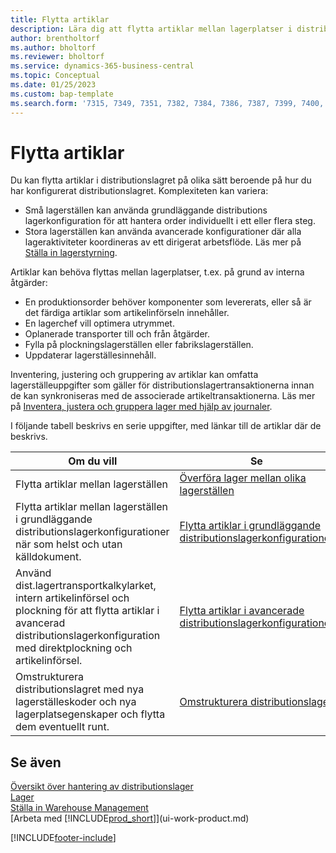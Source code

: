 ```yaml
---
title: Flytta artiklar
description: Lära dig att flytta artiklar mellan lagerplatser i distributionslagret.
author: brentholtorf
ms.author: bholtorf
ms.reviewer: bholtorf
ms.service: dynamics-365-business-central
ms.topic: Conceptual
ms.date: 01/25/2023
ms.custom: bap-template
ms.search.form: '7315, 7349, 7351, 7382, 7384, 7386, 7387, 7399, 7400, 9314, 9330, 9345'
---
```

# <a name="moving-items"></a>Flytta artiklar

Du kan flytta artiklar i distributionslagret på olika sätt beroende på hur du har konfigurerat distributionslagret. Komplexiteten kan variera:

* Små lagerställen kan använda grundläggande distributions lagerkonfiguration för att hantera order individuellt i ett eller flera steg.
* Stora lagerställen kan använda avancerade konfigurationer där alla lageraktiviteter koordineras av ett dirigerat arbetsflöde. Läs mer på [Ställa in lagerstyrning](warehouse-setup-warehouse.md).

Artiklar kan behöva flyttas mellan lagerplatser, t.ex. på grund av interna åtgärder:

* En produktionsorder behöver komponenter som levererats, eller så är det färdiga artiklar som artikelinförseln innehåller.
* En lagerchef vill optimera utrymmet.
* Oplanerade transporter till och från åtgärder.
* Fylla på plockningslagerställen eller fabrikslagerställen.
* Uppdaterar lagerställesinnehåll.

Inventering, justering och gruppering av artiklar kan omfatta lagerställeuppgifter som gäller för distributionslagertransaktionerna innan de kan synkroniseras med de associerade artikeltransaktionerna. Läs mer på [Inventera, justera och gruppera lager med hjälp av journaler](inventory-how-count-adjust-reclassify.md).  

 I följande tabell beskrivs en serie uppgifter, med länkar till de artiklar där de beskrivs.

|**Om du vill**|**Se**|  
|------------|-------------|  
|Flytta artiklar mellan lagerställen|[Överföra lager mellan olika lagerställen](inventory-how-transfer-between-locations.md)|
|Flytta artiklar mellan lagerställen i grundläggande distributionslagerkonfigurationer när som helst och utan källdokument.|[Flytta artiklar i grundläggande distributionslagerkonfigurationer](warehouse-how-to-move-items-ad-hoc-in-basic-warehousing.md)|
|Använd dist.lagertransportkalkylarket, intern artikelinförsel och plockning för att flytta artiklar i avancerad distributionslagerkonfiguration med direktplockning och artikelinförsel.|[Flytta artiklar i avancerade distributionslagerkonfigurationer](warehouse-how-to-move-items-in-advanced-warehousing.md)|  
|Omstrukturera distributionslagret med nya lagerställeskoder och nya lagerplatsegenskaper och flytta dem eventuellt runt.|[Omstrukturera distributionslager](warehouse-how-to-restructure-warehouses.md)|  

## <a name="see-also"></a>Se även

[Översikt över hantering av distributionslager](design-details-warehouse-management.md)  
[Lager](inventory-manage-inventory.md)  
[Ställa in Warehouse Management](warehouse-setup-warehouse.md)  
[Arbeta med [!INCLUDE[prod_short](includes/prod_short.md)]](ui-work-product.md)


[!INCLUDE[footer-include](includes/footer-banner.md)]
